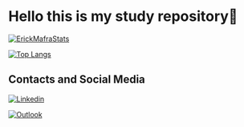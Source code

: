 # Hello this is my study repository📖

[![ErickMafraStats](https://github-readme-stats.vercel.app/api?username=Erick-Mafra-Edu&theme=transparent)](https://darkeclipse.com.br)
<!--
Svg dos ultimos estudos farei depois
[![ErickMafstudys]()]
-->
[![Top Langs](https://github-readme-stats.vercel.app/api/top-langs/?username=Erick-Mafra-Edu&layout=compact&theme=transparent)](https://github.com/Erick-Mafra/)

## Contacts and Social Media

[![Linkedin](https://img.shields.io/badge/LinkedIn-0077B5?style=for-the-badge&logo=linkedin&logoColor=white)](https://www.linkedin.com/in/erick-mafra-3726a4257/)

[![Outlook](https://img.shields.io/badge/Microsoft_Outlook-0078D4?style=for-the-badge&logo=microsoft-outlook&logoColor=white)](mailto:erick.8315728@edu.univali.br)
